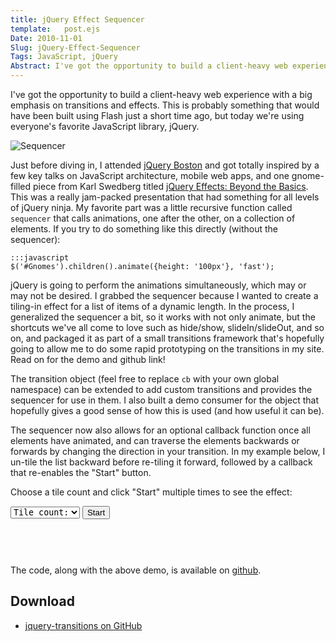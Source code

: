 ```yaml
---
title: jQuery Effect Sequencer
template:   post.ejs
Date: 2010-11-01
Slug: jQuery-Effect-Sequencer
Tags: JavaScript, jQuery
Abstract: I've got the opportunity to build a client-heavy web experience with a big emphasis on transitions and effects. This is probably something that would have been built using Flash just a short time ago, but today we're using everyone's favorite JavaScript library, jQuery.
---
```


<style type="text/css">
  #list-of-tiles {
    margin: 1em 0;
    padding: 0;
    max-width: 225px;
    min-height: 45px;
    overflow: hidden;
  }
  
  #list-of-tiles li {
    float: left;
    height: 40px;
    width: 40px;
    overflow: hidden;
    margin: 0 5px 5px 0;
    background: #f90;
    color: #fff;
    font: 36px/1 serif;
    line-height: 40px;
    text-align: center;
    cursor: pointer;
    display: none;
    list-style: none;
  }
  #list-of-tiles li:nth-child(2n) {
    background: #009;
  }
  #list-of-tiles li:nth-child(3n) {
    background: #3f0;
  }
  #list-of-tiles li:nth-child(4n) {
    background: #c09;
  }
  #list-of-tiles li:nth-child(5n) {
    background: #09f;
  }
  #list-of-tiles li:hover {
    background: gray;
  }
  #list-of-tiles li:active {
    background: #000;
  }
  #tile-count {
    font-family: monospace;
  }
</style>

I've got the opportunity to build a client-heavy web experience with a
big emphasis on transitions and effects. This is probably something that
would have been built using Flash just a short time ago, but today we're
using everyone's favorite JavaScript library, jQuery.

![Sequencer](http://projects.cbsides.com/blog/demo/transitions/sequencer.jpg "CC image courtesy of fonitronik on Flickr")

Just before diving in, I attended [jQuery
Boston](http://events.jquery.org/2010/boston/) and got totally inspired
by a few key talks on JavaScript architecture, mobile web apps, and one
gnome-filled piece from Karl Swedberg titled [jQuery Effects: Beyond the
Basics](http://pres.learningjquery.com/jqcon2010/). This was a really
jam-packed presentation that had something for all levels of jQuery
ninja. My favorite part was a little recursive function called
`sequencer` that calls animations, one after the other, on a collection
of elements. If you try to do something like this directly (without the
sequencer):

	:::javascript
    $('#Gnomes').children().animate({height: '100px'}, 'fast');

jQuery is going to perform the animations simultaneously, which may or
may not be desired. I grabbed the sequencer because I wanted to create a
tiling-in effect for a list of items of a dynamic length. In the
process, I generalized the sequencer a bit, so it works with not only
animate, but the shortcuts we've all come to love such as hide/show,
slideIn/slideOut, and so on, and packaged it as part of a small
transitions framework that's hopefully going to allow me to do some
rapid prototyping on the transitions in my site. Read on for the demo
and github link!

The transition object (feel free to replace `cb` with your own global
namespace) can be extended to add custom transitions and provides the
sequencer for use in them. I also built a demo consumer for the object
that hopefully gives a good sense of how this is used (and how useful it
can be).

The sequencer now also allows for an optional callback function once all
elements have animated, and can traverse the elements backwards or
forwards by changing the direction in your transition. In my example
below, I un-tile the list backward before re-tiling it forward, followed
by a callback that re-enables the "Start" button.

Choose a tile count and click "Start" multiple times to see the effect:


<div>
  <form id="tile-control">
  <select id="tile-count">
    <option selected="selected">Tile count:</option>
    <option value="5">&nbsp;5 tiles</option>
    <option value="10">10 tiles</option>
    <option value="20">20 tiles</option>
    <option value="50">50 tiles</option>
  </select>
  <input id="tile-button" type="submit" value="Start" />    
  </form>

  
  <ul id="list-of-tiles">
    
    
  </ul>
  
</div>

The code, along with the above demo, is available on
[github](http://github.com/cbosco/jquery-transitions).

<a name="Download"></a>
## Download

-   [jquery-transitions on
    GitHub](http://github.com/cbosco/jquery-transitions)

<script src="http://ajax.googleapis.com/ajax/libs/jquery/1.7.2/jquery.min.js"></script>
<script src="http://projects.cbsides.com/blog/demo/transitions/cb.transition.js"></script>
<script src="http://projects.cbsides.com/blog/demo/transitions/demo.js"></script>
